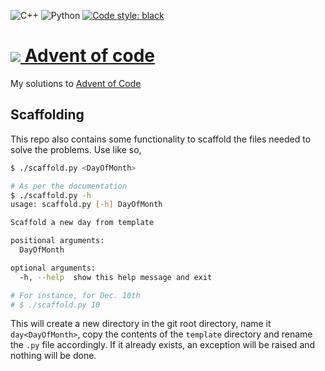 ![C++](https://github.com/hoxovic/aoc2020/workflows/C++/badge.svg)
![Python](https://github.com/hoxovic/aoc2020/workflows/Python/badge.svg)
[![Code style: black](https://img.shields.io/badge/code%20style-black-000000.svg)](https://github.com/psf/black)

# [![](https://adventofcode.com/favicon.png) Advent of code](https://adventofcode.com)
My solutions to [Advent of Code](https://adventofcode.com/)

## Scaffolding
This repo also contains some functionality to scaffold the files needed to solve the problems. Use like so,

```sh
$ ./scaffold.py <DayOfMonth>

# As per the documentation
$ ./scaffold.py -h
usage: scaffold.py [-h] DayOfMonth

Scaffold a new day from template

positional arguments:
  DayOfMonth

optional arguments:
  -h, --help  show this help message and exit

# For instance, for Dec. 10th
# $ ./scaffold.py 10 
```

This will create a new directory in the git root directory, name it `day<DayOfMonth>`, copy the contents of the `template` directory and rename the `.py` file accordingly.
If it already exists, an exception will be raised and nothing will be done.
